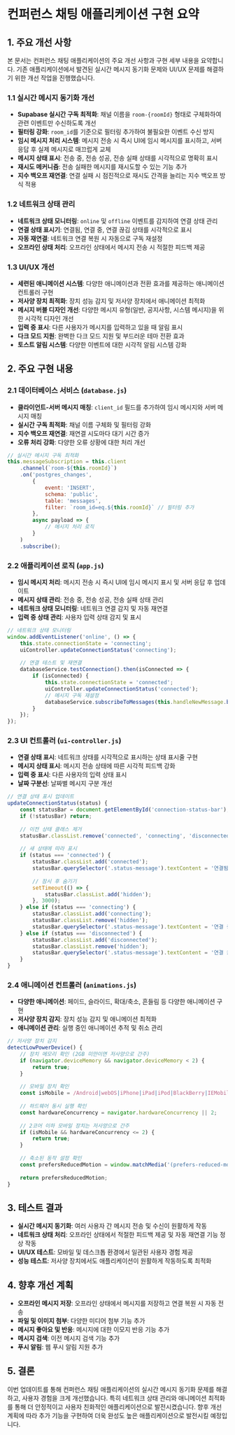# 컨퍼런스 채팅 애플리케이션 구현 요약

## 1. 주요 개선 사항

본 문서는 컨퍼런스 채팅 애플리케이션의 주요 개선 사항과 구현 세부 내용을 요약합니다. 기존 애플리케이션에서 발견된 실시간 메시지 동기화 문제와 UI/UX 문제를 해결하기 위한 개선 작업을 진행했습니다.

### 1.1 실시간 메시지 동기화 개선

- **Supabase 실시간 구독 최적화**: 채널 이름을 `room-{roomId}` 형태로 구체화하여 관련 이벤트만 수신하도록 개선
- **필터링 강화**: `room_id`를 기준으로 필터링 추가하여 불필요한 이벤트 수신 방지
- **임시 메시지 처리 시스템**: 메시지 전송 시 즉시 UI에 임시 메시지를 표시하고, 서버 응답 후 실제 메시지로 매끄럽게 교체
- **메시지 상태 표시**: 전송 중, 전송 성공, 전송 실패 상태를 시각적으로 명확히 표시
- **재시도 메커니즘**: 전송 실패한 메시지를 재시도할 수 있는 기능 추가
- **지수 백오프 재연결**: 연결 실패 시 점진적으로 재시도 간격을 늘리는 지수 백오프 방식 적용

### 1.2 네트워크 상태 관리

- **네트워크 상태 모니터링**: `online` 및 `offline` 이벤트를 감지하여 연결 상태 관리
- **연결 상태 표시기**: 연결됨, 연결 중, 연결 끊김 상태를 시각적으로 표시
- **자동 재연결**: 네트워크 연결 복원 시 자동으로 구독 재설정
- **오프라인 상태 처리**: 오프라인 상태에서 메시지 전송 시 적절한 피드백 제공

### 1.3 UI/UX 개선

- **세련된 애니메이션 시스템**: 다양한 애니메이션과 전환 효과를 제공하는 애니메이션 컨트롤러 구현
- **저사양 장치 최적화**: 장치 성능 감지 및 저사양 장치에서 애니메이션 최적화
- **메시지 버블 디자인 개선**: 다양한 메시지 유형(일반, 공지사항, 시스템 메시지)을 위한 시각적 디자인 개선
- **입력 중 표시**: 다른 사용자가 메시지를 입력하고 있을 때 알림 표시
- **다크 모드 지원**: 완벽한 다크 모드 지원 및 부드러운 테마 전환 효과
- **토스트 알림 시스템**: 다양한 이벤트에 대한 시각적 알림 시스템 강화

## 2. 주요 구현 내용

### 2.1 데이터베이스 서비스 (`database.js`)

- **클라이언트-서버 메시지 매칭**: `client_id` 필드를 추가하여 임시 메시지와 서버 메시지 매칭
- **실시간 구독 최적화**: 채널 이름 구체화 및 필터링 강화
- **지수 백오프 재연결**: 재연결 시도마다 대기 시간 증가
- **오류 처리 강화**: 다양한 오류 상황에 대한 처리 개선

```javascript
// 실시간 메시지 구독 최적화
this.messageSubscription = this.client
    .channel(`room-${this.roomId}`)
    .on('postgres_changes', 
        { 
            event: 'INSERT', 
            schema: 'public', 
            table: 'messages',
            filter: `room_id=eq.${this.roomId}` // 필터링 추가
        }, 
        async payload => {
            // 메시지 처리 로직
        }
    )
    .subscribe();
```

### 2.2 애플리케이션 로직 (`app.js`)

- **임시 메시지 처리**: 메시지 전송 시 즉시 UI에 임시 메시지 표시 및 서버 응답 후 업데이트
- **메시지 상태 관리**: 전송 중, 전송 성공, 전송 실패 상태 관리
- **네트워크 상태 모니터링**: 네트워크 연결 감지 및 자동 재연결
- **입력 중 상태 관리**: 사용자 입력 상태 감지 및 표시

```javascript
// 네트워크 상태 모니터링
window.addEventListener('online', () => {
    this.state.connectionState = 'connecting';
    uiController.updateConnectionStatus('connecting');
    
    // 연결 테스트 및 재연결
    databaseService.testConnection().then(isConnected => {
        if (isConnected) {
            this.state.connectionState = 'connected';
            uiController.updateConnectionStatus('connected');
            // 메시지 구독 재설정
            databaseService.subscribeToMessages(this.handleNewMessage.bind(this));
        }
    });
});
```

### 2.3 UI 컨트롤러 (`ui-controller.js`)

- **연결 상태 표시**: 네트워크 상태를 시각적으로 표시하는 상태 표시줄 구현
- **메시지 상태 표시**: 메시지 전송 상태에 따른 시각적 피드백 강화
- **입력 중 표시**: 다른 사용자의 입력 상태 표시
- **날짜 구분선**: 날짜별 메시지 구분 개선

```javascript
// 연결 상태 표시 업데이트
updateConnectionStatus(status) {
    const statusBar = document.getElementById('connection-status-bar');
    if (!statusBar) return;
    
    // 이전 상태 클래스 제거
    statusBar.classList.remove('connected', 'connecting', 'disconnected');
    
    // 새 상태에 따라 표시
    if (status === 'connected') {
        statusBar.classList.add('connected');
        statusBar.querySelector('.status-message').textContent = '연결됨';
        
        // 잠시 후 숨기기
        setTimeout(() => {
            statusBar.classList.add('hidden');
        }, 3000);
    } else if (status === 'connecting') {
        statusBar.classList.add('connecting');
        statusBar.classList.remove('hidden');
        statusBar.querySelector('.status-message').textContent = '연결 중...';
    } else if (status === 'disconnected') {
        statusBar.classList.add('disconnected');
        statusBar.classList.remove('hidden');
        statusBar.querySelector('.status-message').textContent = '연결 끊김';
    }
}
```

### 2.4 애니메이션 컨트롤러 (`animations.js`)

- **다양한 애니메이션**: 페이드, 슬라이드, 확대/축소, 흔들림 등 다양한 애니메이션 구현
- **저사양 장치 감지**: 장치 성능 감지 및 애니메이션 최적화
- **애니메이션 관리**: 실행 중인 애니메이션 추적 및 취소 관리

```javascript
// 저사양 장치 감지
detectLowPowerDevice() {
    // 장치 메모리 확인 (2GB 미만이면 저사양으로 간주)
    if (navigator.deviceMemory && navigator.deviceMemory < 2) {
        return true;
    }
    
    // 모바일 장치 확인
    const isMobile = /Android|webOS|iPhone|iPad|iPod|BlackBerry|IEMobile|Opera Mini/i.test(navigator.userAgent);
    
    // 하드웨어 동시 실행 확인
    const hardwareConcurrency = navigator.hardwareConcurrency || 2;
    
    // 2코어 이하 모바일 장치는 저사양으로 간주
    if (isMobile && hardwareConcurrency <= 2) {
        return true;
    }
    
    // 축소된 동작 설정 확인
    const prefersReducedMotion = window.matchMedia('(prefers-reduced-motion: reduce)').matches;
    
    return prefersReducedMotion;
}
```

## 3. 테스트 결과

- **실시간 메시지 동기화**: 여러 사용자 간 메시지 전송 및 수신이 원활하게 작동
- **네트워크 상태 처리**: 오프라인 상태에서 적절한 피드백 제공 및 자동 재연결 기능 정상 작동
- **UI/UX 테스트**: 모바일 및 데스크톱 환경에서 일관된 사용자 경험 제공
- **성능 테스트**: 저사양 장치에서도 애플리케이션이 원활하게 작동하도록 최적화

## 4. 향후 개선 계획

- **오프라인 메시지 저장**: 오프라인 상태에서 메시지를 저장하고 연결 복원 시 자동 전송
- **파일 및 이미지 첨부**: 다양한 미디어 첨부 기능 추가
- **메시지 좋아요 및 반응**: 메시지에 대한 이모지 반응 기능 추가
- **메시지 검색**: 이전 메시지 검색 기능 추가
- **푸시 알림**: 웹 푸시 알림 지원 추가

## 5. 결론

이번 업데이트를 통해 컨퍼런스 채팅 애플리케이션의 실시간 메시지 동기화 문제를 해결하고, 사용자 경험을 크게 개선했습니다. 특히 네트워크 상태 관리와 애니메이션 최적화를 통해 더 안정적이고 사용자 친화적인 애플리케이션으로 발전시켰습니다. 향후 개선 계획에 따라 추가 기능을 구현하여 더욱 완성도 높은 애플리케이션으로 발전시킬 예정입니다.

